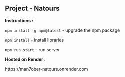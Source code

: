 ## Project - Natours

**Instructions :**

<code>npm install -g npm@latest</code> - upgrade the npm package

<code>npm install</code> - install libraries

<code>npm run start</code> - run server

**Hosted on Render :**

<link>https://man7ober-natours.onrender.com</link>

